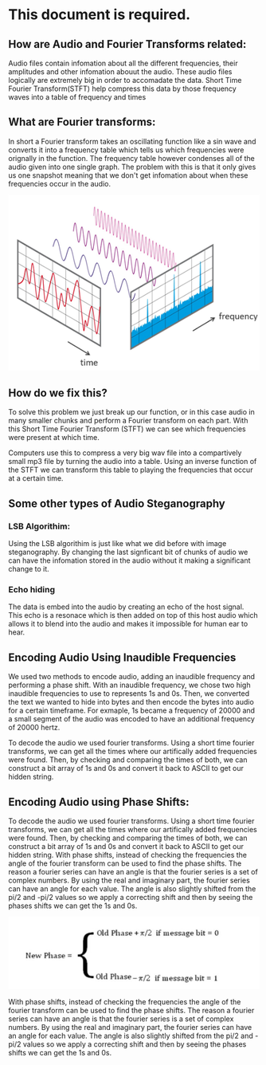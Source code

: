 # This document is required.

## How are Audio and Fourier Transforms related: 

Audio files contain infomation about all the different frequencies, their amplitudes and other infomation abouut the audio. These audio files logically are extremely big in order to accomadate the data. Short Time Fourier Transform(STFT) help compress this data by those frequency waves into a table of frequency and times

## What are Fourier transforms:

In short a Fourier transform takes an oscillating function like a sin wave and converts it into a frequency table which tells us which frequencies were orignally in the function. The frequency table however condenses all of the audio given into one single graph. The problem with this is that it only gives us one snapshot meaning that we don't get infomation about when these frequencies occur in the audio.

![alt text](https://github.com/Stuycs-K/final-project-09-shkolnik-simon-chau-brian/blob/main/Images/FFT-Time-Frequency-View-540.png "Visual Example of Fourier Transform")


## How do we fix this?

To solve this problem we just break up our function, or in this case audio in many smaller chunks and perform a Fourier transform on each part. With this Short Time Fourier Transform (STFT) we can see which frequencies were present at which time. 

Computers use this to compress a very big wav file into a compartively small mp3 file by turning the audio into a table. Using an inverse function of the STFT we can transform this table to playing the frequencies that occur at a certain time.

## Some other types of Audio Steganography

### LSB Algorithim:

Using the LSB algorithim is just like what we did before with image steganography. By changing the last signficant bit of chunks of audio we can have the infomation stored in the audio without it making a significant change to it.

### Echo hiding

The data is embed into the audio by creating an echo of the host signal. This echo is a resonace which is then added on top of this host audio which allows it to blend into the audio and makes it impossible for human ear to hear.

## Encoding Audio Using Inaudible Frequencies

We used two methods to encode audio, adding an inaudible frequency and performing a phase shift. With an inaudible frequency, we chose two high inaudible frequencies to use to represents 1s and 0s. Then, we converted the text we wanted to hide into bytes and then encode the bytes into audio for a certain timeframe. For exmaple, 1s became a frequency of 20000 and a small segment of the audio was encoded to have an additional frequency of 20000 hertz. <br>

To decode the audio we used fourier transforms. Using a short time fourier transforms, we can get all the times where our artifically added frequencies were found. Then, by checking and comparing the times of both, we can construct a bit array of 1s and 0s and convert it back to ASCII to get our hidden string. <br>

## Encoding Audio using Phase Shifts:

To decode the audio we used fourier transforms. Using a short time fourier transforms, we can get all the times where our artifically added frequencies were found. Then, by checking and comparing the times of both, we can construct a bit array of 1s and 0s and convert it back to ASCII to get our hidden string. With phase shifts, instead of checking the frequencies the angle of the fourier transform can be used to find the phase shifts. The reason a fourier series can have an angle is that the fourier series is a set of complex numbers. By using the real and imaginary part, the fourier series can have an angle for each value. The angle is also slightly shifted from the pi/2 and -pi/2 values so we apply a correcting shift and then by seeing the phases shifts we can get the 1s and 0s.<br>

![alt text](https://github.com/Stuycs-K/final-project-09-shkolnik-simon-chau-brian/blob/main/Images/phaseShift.jpg "How Phase Shifts Work")

With phase shifts, instead of checking the frequencies the angle of the fourier transform can be used to find the phase shifts. The reason a fourier series can have an angle is that the fourier series is a set of complex numbers. By using the real and imaginary part, the fourier series can have an angle for each value. The angle is also slightly shifted from the pi/2 and -pi/2 values so we apply a correcting shift and then by seeing the phases shifts we can get the 1s and 0s. <br>


